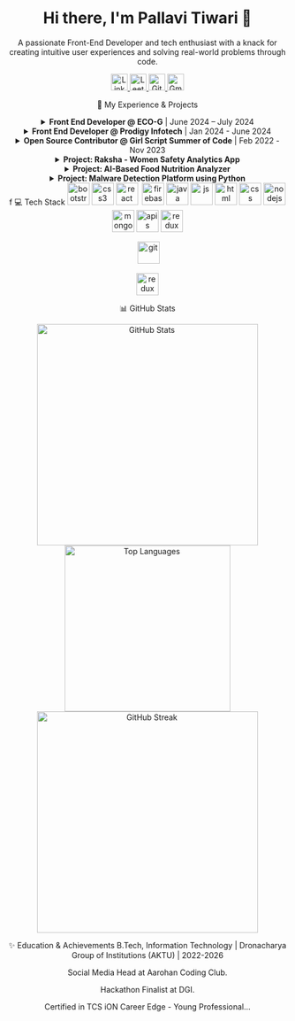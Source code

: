 <div align="center">




<h1>Hi there, I'm Pallavi Tiwari 👋</h1>
<p>A passionate Front-End Developer and tech enthusiast with a knack for creating intuitive user experiences and solving real-world problems through code.</p>


<a href="https://www.linkedin.com/in/pallavi-tiwari-414ba4252/" target="_blank">
<img src="https://encrypted-tbn0.gstatic.com/images?q=tbn:ANd9GcSYjuy-aTcn3FK_dPYK_C6qEJ9ptqtyJ_KEVhT8giMEfNH4c_b5tKCfUe4&s" alt="LinkedIn" width="30" height="30"/>
</a>
<a href="https://leetcode.com/u/Pallavi_tiwari9560/" target="_blank">
<img src="https://media2.dev.to/dynamic/image/width=1280,height=720,fit=cover,gravity=auto,format=auto/https%3A%2F%2Fdev-to-uploads.s3.amazonaws.com%2Fuploads%2Farticles%2Fsz8tp716mpfsfk7tjoku.png" alt="LeetCode" width="30" height="30"/>
</a>
<a href="https://github.com/Pallavi2359" target="_blank">
<img src="https://miro.medium.com/v2/resize:fit:720/format:webp/1*biIy42Cn4Bnu0IkpUW1Zew.png" alt="GitHub" width="30" height="30"/>
</a>
<a href="mailto:pallavitiwarime2003@gmail.com">
<img src="https://cdn.wccftech.com/wp-content/uploads/2020/09/Gmail.png" alt="Gmail" width="30" height="30"/>
</a>




🚀 My Experience & Projects
<details>
<summary><strong>Front End Developer @ ECO-G</strong> | June 2024 – July 2024</summary>
<br/>
<ul>
<li>Developed and managed websites with comprehensive step-by-step documentation.</li>
<li>Collaborated with a multi-domain team, gaining exposure to Back-End technologies and AWS.</li>
</ul>
</details>


<details>
<summary><strong>Front End Developer @ Prodigy Infotech</strong> | Jan 2024 - June 2024</summary>
<br/>
<ul>
<li>Contributed to a live project, showcasing strong UI/UX design skills as an Assistant Lead.</li>
<li>Demonstrated technical proficiency in front-end development and leadership as the Data Collector Team Lead.</li>
</ul>
</details>


<details>
<summary><strong>Open Source Contributor @ Girl Script Summer of Code</strong> | Feb 2022 - Nov 2023</summary>
<br/>
<ul>
<li>Actively contributed to global open-source projects.</li>
<li>Designed and developed major features for the 'Funschooling' online store. <a href="https://funschooling.in/">Website</a></li>
</ul>
</details>


<details>
<summary><strong>Project: Raksha - Women Safety Analytics App</strong></summary>
<br/>
<img src="https://via.placeholder.com/600x300/3498db/ffffff?Text=Raksha+App+UI" alt="Raksha App" width="600"/>
<ul>
<li>A data-driven platform designed to enhance women’s safety through real-time monitoring, predictive analytics, and location-based insights. Features include high-risk zone identification, threat alerts, safer route recommendations, and emergency SOS functionality.</li>
</ul>
</details>


<details>
<summary><strong>Project: AI-Based Food Nutrition Analyzer</strong></summary>
<br/>
<img src="https://via.placeholder.com/600x300/2ecc71/ffffff?Text=AI+Nutrition+Analyzer" alt="AI Food Nutrition Analyzer" width="600"/>
<ul>
<li>A smart nutrition analyzer using Agentic AI to autonomously process food images and text, delivering accurate nutritional insights and real-time health recommendations.</li>
</ul>
</details>


<details>
<summary><strong>Project: Malware Detection Platform using Python</strong></summary>
<br/>
<img src="https://via.placeholder.com/600x300/e74c3c/ffffff?Text=Malware+Detection+Platform" alt="Malware Detection Platform" width="600"/>
<ul>
<li>A platform to detect malware hidden within image files and GIFs. Protects against threats where attackers embed harmful code inside common image formats.</li>
</ul>
</details>
f
💻 Tech Stack


<img src="https://img.icons8.com/color/48/000000/bootstrap.png" alt="bootstrap" width="40" height="40"/>


<img src="https://img.icons8.com/color/48/000000/css3.png" alt="css3" width="40" height="40"/>


<img src="https://img.icons8.com/office/16/000000/react.png" alt="react" width="40" height="40"/>
 <img src="https://img.icons8.com/color/48/000000/firebase.png" alt="firebase" width="40" height="40"/>
<img src="https://img.icons8.com/color/48/000000/java-coffee-cup-logo--v1.png" alt="java" width="40" height="40"/>


<img src="https://img.icons8.com/color/48/000000/javascript--v1.png" alt="js" width="40" height="40"/>
<img src="https://img.icons8.com/color/48/000000/html-5--v1.png" alt="html" width="40" height="40"/>
<img src="https://img.icons8.com/color/48/000000/css3.png" alt="css" width="40" height="40"/>
<img src="https://img.icons8.com/color/48/000000/nodejs.png" alt="nodejs" width="40" height="40"/>
<img src="https://img.icons8.com/color/48/000000/mongodb.png" alt="mongodb" width="40" height="40"/>


<img src="https://img.icons8.com/external-others-inmotus-design/67/000000/external-API-vkontakte-others-inmotus-design-3.png" alt="apis" width="40" height="40"/>


<img src="https://img.icons8.com/color/48/000000/redux.png" alt="redux" width="40" height="40"/>


 <img src="https://www.vectorlogo.zone/logos/git-scm/git-scm-icon.svg" alt="git" width="40" height="40"/>




<img src="https://img.icons8.com/color/48/000000/mysql-logo.png" alt="redux" width="40" height="40"/>


📊 GitHub Stats


<img src="https://github-readme-stats.vercel.app/api?username=your-github-username&show_icons=true&theme=dracula&include_all_commits=true&count_private=true" alt="GitHub Stats" width="400"/>
<br/>
<img src="https://github-readme-stats.vercel.app/api/top-langs/?username=your-github-username&layout=compact&theme=dracula" alt="Top Languages" width="300"/>
<br/>
<img src="https://github-readme-streak-stats.herokuapp.com/?user=your-github-username&theme=dracula" alt="GitHub Streak" width="400"/>


✨ Education & Achievements
B.Tech, Information Technology | Dronacharya Group of Institutions (AKTU) | 2022-2026


Social Media Head at Aarohan Coding Club.


Hackathon Finalist at DGI.


Certified in TCS iON Career Edge - Young Professional...

